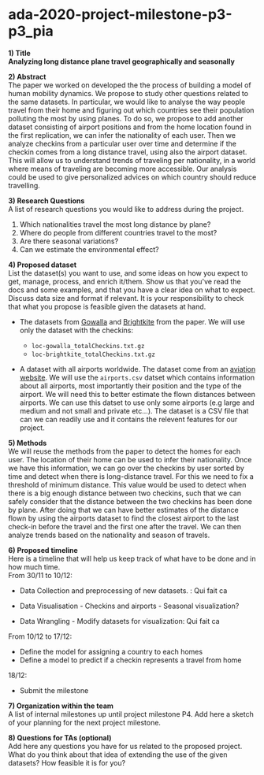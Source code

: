 # ada-2020-project-milestone-p3-p3_pia


**1) Title**<br>
**Analyzing long distance plane travel geographically and seasonally**

**2) Abstract**<br>
The paper we worked on developed the the process of building a model of human mobility dynamics. We propose to study other questions related to the same datasets. In particular, we would like to analyse the way people travel from their home and figuring out which countries see their population polluting the most by using planes. To do so, we propose to add another dataset consisting of airport positions and from the home location found in the first replication, we can infer the nationality of each user. Then we analyze checkins from a particular user over time and determine if the checkin comes from a long distance travel, using also the airport dataset. This will allow us to understand trends of traveling per nationality, in a world where means of traveling are becoming more accessible. Our analysis could be used to give personalized advices on which country should reduce travelling.

**3) Research Questions**<br>
A list of research questions you would like to address during the project.
   1. Which nationalities travel the most long distance by plane?
   2. Where do people from different countries travel to the most?
   3. Are there seasonal variations?
   3. Can we estimate the environmental effect? 

**4) Proposed dataset**<br>
List the dataset(s) you want to use, and some ideas on how you expect to get, manage, process, and enrich it/them. Show us that you've read the docs and some examples, and that you have a clear idea on what to expect. Discuss data size and format if relevant. It is your responsibility to check that what you propose is feasible given the datasets at hand.
- The datasets from [Gowalla](https://snap.stanford.edu/data/loc-Gowalla.html) and [Brightkite](https://snap.stanford.edu/data/loc-Brightkite.html) from the paper. We will use only the dataset with the checkins:
    - `loc-gowalla_totalCheckins.txt.gz`
    - `loc-brightkite_totalCheckins.txt.gz`
    
- A dataset with all airports worldwide. The dataset come from an [aviation website](https://ourairports.com/data/). We will use the `airports.csv` datset which contains information about all airports, most importantly their position and the type of the airport. We will need this to better estimate the flown distances between airports. We can use this datset to use only some airports (e.g large and medium and not small and private etc...). The dataset is a CSV file that can we can readily use and it contains the relevent features for our project.

**5) Methods**<br>
We will reuse the methods from the paper to detect the homes for each user. The location of their home can be used to infer their nationality. Once we have this information, we can go over the checkins by user sorted by time and detect when there is long-distance travel. For this we need to fix a threshold of minimum distance. This value would be used to detect when there is a big enough distance between two checkins, such that we can safely consider that the distance between the two checkins has been done by plane. After doing that we can have better estimates of the distance flown by using the airports dataset to find the closest airport to the last check-in before the travel and the first one after the travel. We can then analyze trends based on the nationality and season of travels.

**6) Proposed timeline**<br>
Here is a timeline that will help us keep track of what have to be done and in how much time.<br>
From 30/11 to 10/12:
- Data Collection and preprocessing of new datasets. : Qui fait ca

- Data Visualisation - Checkins and airports - Seasonal visualization?

- Data Wrangling - Modify datasets for visualization: Qui fait ca

From 10/12 to 17/12: 
- Define the model for assigning a country to each homes
- Define a model to predict if a checkin represents a travel from home

18/12:
- Submit the milestone

**7) Organization within the team**<br>
A list of internal milestones up until project milestone P4. Add here a sketch of your planning for the next project milestone.
  
**8) Questions for TAs (optional)**<br>
Add here any questions you have for us related to the proposed project. What do you think about that idea of extending the use of the given datasets? How feasible it is for you?
  
